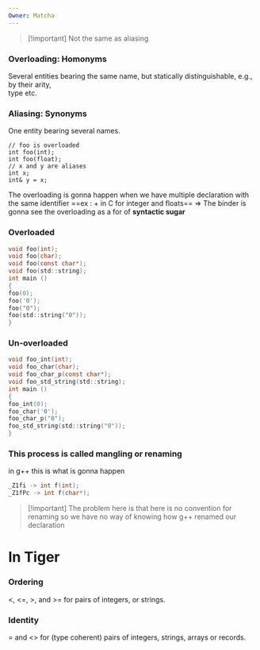 ```yaml
---
Owner: Matcha
---
```

> [!important] Not the same as aliasing
### Overloading: Homonyms
Several entities bearing the same name, but statically distinguishable, e.g., by their arity,  
type etc.
### Aliasing: Synonyms
One entity bearing several names.
```F#
// foo is overloaded
int foo(int);
int foo(float);
// x and y are aliases
int x;
int& y = x;
```
  
The overloading is gonna happen when we have multiple declaration with the same identifier
==ex : + in C for integer and floats==
$\Longrightarrow$ The binder is gonna see the overloading as a for of **syntactic sugar**
  
### Overloaded
```C
void foo(int);
void foo(char);
void foo(const char*);
void foo(std::string);
int main ()
{
foo(0);
foo('0');
foo("0");
foo(std::string("0"));
}
```
### Un-overloaded
```C
void foo_int(int);
void foo_char(char);
void foo_char_p(const char*);
void foo_std_string(std::string);
int main ()
{
foo_int(0);
foo_char('0');
foo_char_p("0");
foo_std_string(std::string("0"));
}
```
### This process is called mangling or renaming
in g++ this is what is gonna happen
```C++
_Z1fi -> int f(int);
_Z1fPc -> int f(char*);
```
  

> [!important] The problem here is that here is no convention for renaming so we have no way of knowing how g++ renamed our declaration
  
# In Tiger
### Ordering
<, <=, >, and >= for pairs of integers, or strings.
### Identity
= and <> for (type coherent) pairs of integers, strings, arrays or records.